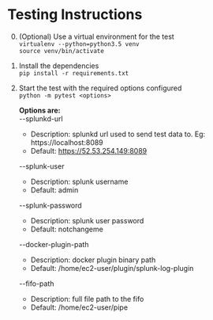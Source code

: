 # Testing Instructions
0. (Optional) Use a virtual environment for the test  
    `virtualenv --python=python3.5 venv`  
    `source venv/bin/activate`
1. Install the dependencies  
    `pip install -r requirements.txt`  
2. Start the test with the required options configured  
    `python -m pytest <options>`  

    **Options are:**  
    --splunkd-url
    * Description: splunkd url used to send test data to. Eg: https://localhost:8089  
    * Default: https://52.53.254.149:8089

    --splunk-user
    * Description: splunk username  
    * Default: admin

    --splunk-password
    * Description: splunk user password  
    * Default: notchangeme

    --docker-plugin-path
    * Description: docker plugin binary path  
    * Default: /home/ec2-user/plugin/splunk-log-plugin

    --fifo-path
    * Description: full file path to the fifo  
    * Default: /home/ec2-user/pipe

